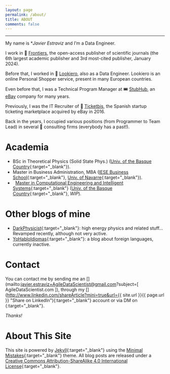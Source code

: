 ```yaml
---
layout: page
permalink: /about/
title: ABOUT
comments: false
---
```


***

My name is **Javier Estraviz* and I’m a Data Engineer.

I work in 🔬 [Frontiers](https://www.frontiersin.org/), the open-access publisher of scientific journals (the 6th largest academic publisher and 3rd most-cited publisher, January 2024).

Before that, I worked in 👚 [Lookiero](https://lookiero.es/), also as a Data Engineer. Lookiero is an online Personal Shopper service, present in many European countries.

Even before that, I was a Technical Program Manager at 🎟️ [StubHub](https://en.wikipedia.org/wiki/StubHub), an  [eBay](https://www.ebay.com/) company for many years.

Previously, I was the IT Recruiter of 🎫 [Ticketbis](https://www.crunchbase.com/organization/ticketbis), the Spanish startup ticketing marketplace acquired by eBay in 2016.

Back in the years, I occupied various positions (from Programmer to Team Lead) in several 👔 consulting firms (everybody has a past!).

Academia
========
* <i class="fa fa-graduation-cap"></i> BSc in Theoretical Physics (Solid State Phys.) ([Univ. of the Basque Country](http://www.ehu.eus){:target="_blank"}).
* <i class="fa fa-graduation-cap"></i> Master in Business Administration, MBA ([IESE Business School](http://www.iese.edu){:target="_blank"}, [Univ. of Navarre](https://www.iese.edu/en/about-iese/who-we-are/university-navarra/){:target="_blank"}).
* <i class="fa fa-hand-o-right">&nbsp;</i> [Master in Computational Engineering and Intelligent Systems](http://www.ehu.eus/es/web/kisa/prestakuntza-programa){:target="_blank"} ([Univ. of the Basque Country](http://www.ehu.eus){:target="_blank"}, *WIP*).

<p></p>

Other blogs of mine
===================
- [<i class="fa fa-flask "></i> DarkPhysicist](http://DarkPhysicist.wordpress.com){:target="_blank"}: high energy physics and related stuff... Revamped recently, although not very active. 
- [<i class="fa fa-language"></i> YoHabloIdiomas](https://yohabloidiomas.wordpress.com/){:target="_blank"}: a blog about foreign languages, currently inactive.

<p></p>

Contact
=======
You can contact me by sending me an [<i class="fa fa-envelope fa-envelope-share fa-lg"></i>](mailto:javier.estraviz+AgileDataScientist@gmail.com?subject=[ AgileDataScientist.com ]), through my [<i class="fa fa-linkedin fa-linkedin-share fa-lg"></i>](http://www.linkedin.com/shareArticle?mini=true&url={{ site.url }}{{ page.url }} "Share on LinkedIn"){:target="_blank"} account or via DM on [<i class="fa fa-twitter fa-twitter-share fa-lg"></i>](http://twitter.com/estraviz){:target="_blank"}. 

*Thanks!*

<p></p>

About This Site
===============
This site is powered by [Jekyll](http://jekyllrb.com/){:target="_blank"} using the [Minimal Mistakes](http://mademistakes.com/minimal-mistakes/){:target="_blank"} theme. All blog posts are released under a [Creative Commons Attribution-ShareAlike 4.0 International License](http://creativecommons.org/licenses/by-sa/4.0/){:target="_blank"}.
